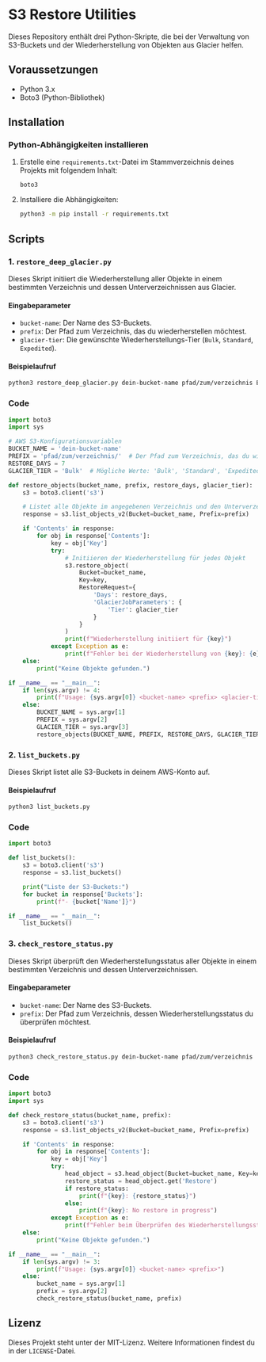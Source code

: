 # S3 Restore Utilities

Dieses Repository enthält drei Python-Skripte, die bei der Verwaltung von S3-Buckets und der Wiederherstellung von Objekten aus Glacier helfen.

## Voraussetzungen

- Python 3.x
- Boto3 (Python-Bibliothek)

## Installation

### Python-Abhängigkeiten installieren

1. Erstelle eine `requirements.txt`-Datei im Stammverzeichnis deines Projekts mit folgendem Inhalt:
   ```
   boto3
   ```

2. Installiere die Abhängigkeiten:
   ```bash
   python3 -m pip install -r requirements.txt
   ```

## Scripts

### 1. `restore_deep_glacier.py`

Dieses Skript initiiert die Wiederherstellung aller Objekte in einem bestimmten Verzeichnis und dessen Unterverzeichnissen aus Glacier.

#### Eingabeparameter

- `bucket-name`: Der Name des S3-Buckets.
- `prefix`: Der Pfad zum Verzeichnis, das du wiederherstellen möchtest.
- `glacier-tier`: Die gewünschte Wiederherstellungs-Tier (`Bulk`, `Standard`, `Expedited`).

#### Beispielaufruf

```bash
python3 restore_deep_glacier.py dein-bucket-name pfad/zum/verzeichnis Bulk
```

### Code

```python
import boto3
import sys

# AWS S3-Konfigurationsvariablen
BUCKET_NAME = 'dein-bucket-name'
PREFIX = 'pfad/zum/verzeichnis/'  # Der Pfad zum Verzeichnis, das du wiederherstellen möchtest
RESTORE_DAYS = 7
GLACIER_TIER = 'Bulk'  # Mögliche Werte: 'Bulk', 'Standard', 'Expedited'

def restore_objects(bucket_name, prefix, restore_days, glacier_tier):
    s3 = boto3.client('s3')

    # Listet alle Objekte im angegebenen Verzeichnis und den Unterverzeichnissen auf
    response = s3.list_objects_v2(Bucket=bucket_name, Prefix=prefix)

    if 'Contents' in response:
        for obj in response['Contents']:
            key = obj['Key']
            try:
                # Initiieren der Wiederherstellung für jedes Objekt
                s3.restore_object(
                    Bucket=bucket_name,
                    Key=key,
                    RestoreRequest={
                        'Days': restore_days,
                        'GlacierJobParameters': {
                            'Tier': glacier_tier
                        }
                    }
                )
                print(f"Wiederherstellung initiiert für {key}")
            except Exception as e:
                print(f"Fehler bei der Wiederherstellung von {key}: {e}")
    else:
        print("Keine Objekte gefunden.")

if __name__ == "__main__":
    if len(sys.argv) != 4:
        print(f"Usage: {sys.argv[0]} <bucket-name> <prefix> <glacier-tier>")
    else:
        BUCKET_NAME = sys.argv[1]
        PREFIX = sys.argv[2]
        GLACIER_TIER = sys.argv[3]
        restore_objects(BUCKET_NAME, PREFIX, RESTORE_DAYS, GLACIER_TIER)
```

### 2. `list_buckets.py`

Dieses Skript listet alle S3-Buckets in deinem AWS-Konto auf.

#### Beispielaufruf

```bash
python3 list_buckets.py
```

### Code

```python
import boto3

def list_buckets():
    s3 = boto3.client('s3')
    response = s3.list_buckets()

    print("Liste der S3-Buckets:")
    for bucket in response['Buckets']:
        print(f"- {bucket['Name']}")

if __name__ == "__main__":
    list_buckets()
```

### 3. `check_restore_status.py`

Dieses Skript überprüft den Wiederherstellungsstatus aller Objekte in einem bestimmten Verzeichnis und dessen Unterverzeichnissen.

#### Eingabeparameter

- `bucket-name`: Der Name des S3-Buckets.
- `prefix`: Der Pfad zum Verzeichnis, dessen Wiederherstellungsstatus du überprüfen möchtest.

#### Beispielaufruf

```bash
python3 check_restore_status.py dein-bucket-name pfad/zum/verzeichnis
```

### Code

```python
import boto3
import sys

def check_restore_status(bucket_name, prefix):
    s3 = boto3.client('s3')
    response = s3.list_objects_v2(Bucket=bucket_name, Prefix=prefix)

    if 'Contents' in response:
        for obj in response['Contents']:
            key = obj['Key']
            try:
                head_object = s3.head_object(Bucket=bucket_name, Key=key)
                restore_status = head_object.get('Restore')
                if restore_status:
                    print(f"{key}: {restore_status}")
                else:
                    print(f"{key}: No restore in progress")
            except Exception as e:
                print(f"Fehler beim Überprüfen des Wiederherstellungsstatus von {key}: {e}")
    else:
        print("Keine Objekte gefunden.")

if __name__ == "__main__":
    if len(sys.argv) != 3:
        print(f"Usage: {sys.argv[0]} <bucket-name> <prefix>")
    else:
        bucket_name = sys.argv[1]
        prefix = sys.argv[2]
        check_restore_status(bucket_name, prefix)
```

## Lizenz

Dieses Projekt steht unter der MIT-Lizenz. Weitere Informationen findest du in der `LICENSE`-Datei.
